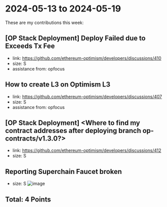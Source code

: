 # 2024-05-13 to 2024-05-19

These are my contributions this week:

## [OP Stack Deployment] Deploy Failed due to Exceeds Tx Fee
* link: https://github.com/ethereum-optimism/developers/discussions/410
* size: S
* assistance from: opfocus

## How to create L3 on Optimism L3
* link: https://github.com/ethereum-optimism/developers/discussions/407
* size: S
* assistance from: opfocus

## [OP Stack Deployment] <Where to find my contract addresses after deploying branch op-contracts/v1.3.0?>
* link: https://github.com/ethereum-optimism/developers/discussions/412
* size: S

## Reporting Superchain Faucet broken
* size: S
![image](https://github.com/user-attachments/assets/421c2364-74b8-4d1c-bad4-e89875e1be6e)

## Total: 4 Points
